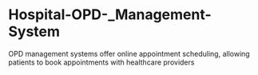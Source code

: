 # Hospital-OPD-_Management-System
OPD management systems offer online appointment scheduling, allowing patients to book appointments with healthcare providers
